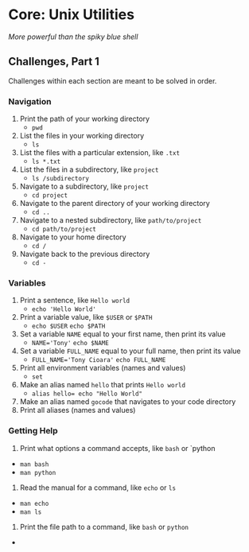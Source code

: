 # Core: Unix Utilities

_More powerful than the spiky blue shell_

## Challenges, Part 1

Challenges within each section are meant to be solved in order.

### Navigation

1.  Print the path of your working directory
    - `pwd`
1.  List the files in your working directory
    - `ls`
1.  List the files with a particular extension, like `.txt`
    - `ls *.txt`
1.  List the files in a subdirectory, like `project`
    - `ls /subdirectory`
1.  Navigate to a subdirectory, like `project`
    - `cd project`
1.  Navigate to the parent directory of your working directory
    - `cd ..`
1.  Navigate to a nested subdirectory, like `path/to/project`
    - `cd path/to/project`
1.  Navigate to your home directory
    - `cd /`
1.  Navigate back to the previous directory
    - `cd -`

### Variables

1.  Print a sentence, like `Hello world`
    - `echo 'Hello World'`
1.  Print a variable value, like `$USER` or `$PATH`
    - `echo $USER` `echo $PATH`
1.  Set a variable `NAME` equal to your first name, then print its value
    - `NAME='Tony'` `echo $NAME`
1.  Set a variable `FULL_NAME` equal to your full name, then print its value
    - `FULL_NAME='Tony Cioara'` `echo FULL_NAME`
1.  Print all environment variables (names and values)
    - `set`
1.  Make an alias named `hello` that prints `Hello world`
    - `alias hello= echo "Hello World"`
1.  Make an alias named `gocode` that navigates to your code directory
1.  Print all aliases (names and values)

### Getting Help

1.  Print what options a command accepts, like `bash` or `python
 - `man bash`
 - `man python`
1.  Read the manual for a command, like `echo` or `ls`
 - `man echo`
 - `man ls`
1.  Print the file path to a command, like `bash` or `python`
 -
